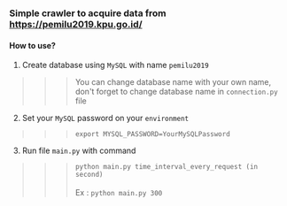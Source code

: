 ### Simple crawler to acquire data from https://pemilu2019.kpu.go.id/

#### How to use?
1. Create database using `MySQL` with name `pemilu2019`
>>> You can change database name with your own name, don't forget to change database name in `connection.py` file
2. Set your `MySQL` password on your `environment`
>>> `export MYSQL_PASSWORD=YourMySQLPassword`
3. Run file `main.py` with command
>>> `python main.py time_interval_every_request (in second)` <br><br>
>>> Ex : `python main.py 300`